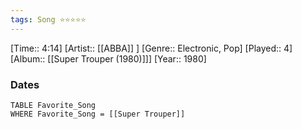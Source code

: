 ```yaml
---
tags: Song ⭐⭐⭐⭐⭐ 
---
```

[Time:: 4:14]
[Artist:: [[ABBA]] ]
[Genre:: Electronic, Pop]
[Played:: 4]
[Album:: [[Super Trouper (1980)]]]
[Year:: 1980]
### Dates
````dataview
TABLE Favorite_Song
WHERE Favorite_Song = [[Super Trouper]]
````